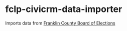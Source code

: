 fclp-civicrm-data-importer
==========================

Imports data from [Franklin County Board of Elections](https://vote.franklincountyohio.gov/candidates/voter-data.cfm)
